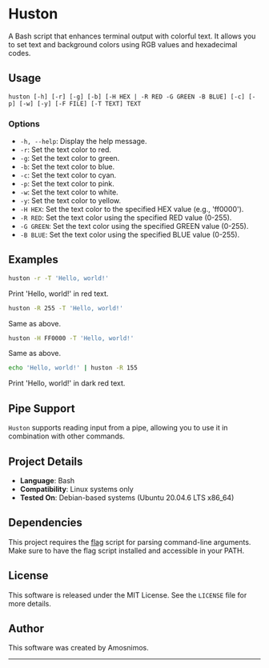 # Huston

A Bash script that enhances terminal output with colorful text. It allows you to set text and background colors using RGB values and hexadecimal codes. 

## Usage

```
huston [-h] [-r] [-g] [-b] [-H HEX | -R RED -G GREEN -B BLUE] [-c] [-p] [-w] [-y] [-F FILE] [-T TEXT] TEXT
```

### Options

- `-h, --help`: Display the help message.
- `-r`: Set the text color to red.
- `-g`: Set the text color to green.
- `-b`: Set the text color to blue.
- `-c`: Set the text color to cyan.
- `-p`: Set the text color to pink.
- `-w`: Set the text color to white.
- `-y`: Set the text color to yellow.
- `-H HEX`: Set the text color to the specified HEX value (e.g., 'ff0000').
- `-R RED`: Set the text color using the specified RED value (0-255).
- `-G GREEN`: Set the text color using the specified GREEN value (0-255).
- `-B BLUE`: Set the text color using the specified BLUE value (0-255).

## Examples

```bash
huston -r -T 'Hello, world!'
```
Print 'Hello, world!' in red text.

```bash
huston -R 255 -T 'Hello, world!'
```
Same as above.

```bash
huston -H FF0000 -T 'Hello, world!'
```
Same as above.

```bash
echo 'Hello, world!' | huston -R 155
```
Print 'Hello, world!' in dark red text.

## Pipe Support

`Huston` supports reading input from a pipe, allowing you to use it in combination with other commands.

## Project Details

- **Language**: Bash
- **Compatibility**: Linux systems only
- **Tested On**: Debian-based systems (Ubuntu 20.04.6 LTS x86_64)
  
## Dependencies
This project requires the <a href="https://github.com/AmosNimos/flag">flag</a> script for parsing command-line arguments. Make sure to have the flag script installed and accessible in your PATH.

## License

This software is released under the MIT License. See the `LICENSE` file for more details.

## Author

This software was created by Amosnimos.

---
